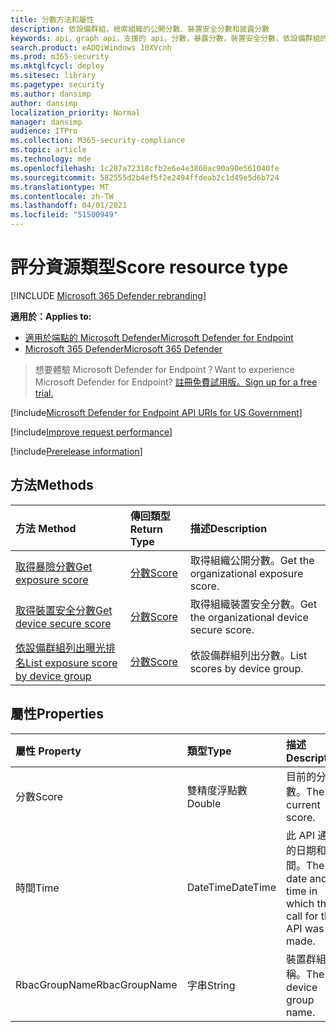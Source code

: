 ```yaml
---
title: 分數方法和屬性
description: 依設備群組，檢索組織的公開分數、裝置安全分數和披露分數
keywords: api，graph api，支援的 api，分數，暴露分數，裝置安全分數，依設備群組的暴露分數
search.product: eADQiWindows 10XVcnh
ms.prod: m365-security
ms.mktglfcycl: deploy
ms.sitesec: library
ms.pagetype: security
ms.author: dansimp
author: dansimp
localization_priority: Normal
manager: dansimp
audience: ITPro
ms.collection: M365-security-compliance
ms.topic: article
ms.technology: mde
ms.openlocfilehash: 1c287a72318cfb2e6e4e3860ac90a90e561040fe
ms.sourcegitcommit: 582555d2b4ef5f2e2494ffdeab2c1d49e5d6b724
ms.translationtype: MT
ms.contentlocale: zh-TW
ms.lasthandoff: 04/01/2021
ms.locfileid: "51500949"
---
```

# <a name="score-resource-type"></a><span data-ttu-id="926a9-104">評分資源類型</span><span class="sxs-lookup"><span data-stu-id="926a9-104">Score resource type</span></span>

[!INCLUDE [Microsoft 365 Defender rebranding](../../includes/microsoft-defender.md)]


<span data-ttu-id="926a9-105">**適用於：**</span><span class="sxs-lookup"><span data-stu-id="926a9-105">**Applies to:**</span></span>
- [<span data-ttu-id="926a9-106">適用於端點的 Microsoft Defender</span><span class="sxs-lookup"><span data-stu-id="926a9-106">Microsoft Defender for Endpoint</span></span>](https://go.microsoft.com/fwlink/?linkid=2154037)
- [<span data-ttu-id="926a9-107">Microsoft 365 Defender</span><span class="sxs-lookup"><span data-stu-id="926a9-107">Microsoft 365 Defender</span></span>](https://go.microsoft.com/fwlink/?linkid=2118804)

> <span data-ttu-id="926a9-108">想要體驗 Microsoft Defender for Endpoint？</span><span class="sxs-lookup"><span data-stu-id="926a9-108">Want to experience Microsoft Defender for Endpoint?</span></span> [<span data-ttu-id="926a9-109">註冊免費試用版。</span><span class="sxs-lookup"><span data-stu-id="926a9-109">Sign up for a free trial.</span></span>](https://www.microsoft.com/microsoft-365/windows/microsoft-defender-atp?ocid=docs-wdatp-exposedapis-abovefoldlink) 

[!include[Microsoft Defender for Endpoint API URIs for US Government](../../includes/microsoft-defender-api-usgov.md)]

[!include[Improve request performance](../../includes/improve-request-performance.md)]


[!include[Prerelease information](../../includes/prerelease.md)]

## <a name="methods"></a><span data-ttu-id="926a9-110">方法</span><span class="sxs-lookup"><span data-stu-id="926a9-110">Methods</span></span>

<span data-ttu-id="926a9-111">方法	</span><span class="sxs-lookup"><span data-stu-id="926a9-111">Method</span></span> |<span data-ttu-id="926a9-112">傳回類型</span><span class="sxs-lookup"><span data-stu-id="926a9-112">Return Type</span></span> |<span data-ttu-id="926a9-113">描述</span><span class="sxs-lookup"><span data-stu-id="926a9-113">Description</span></span>
:---|:---|:---
[<span data-ttu-id="926a9-114">取得暴險分數</span><span class="sxs-lookup"><span data-stu-id="926a9-114">Get exposure score</span></span>](get-exposure-score.md) | [<span data-ttu-id="926a9-115">分數</span><span class="sxs-lookup"><span data-stu-id="926a9-115">Score</span></span>](score.md) | <span data-ttu-id="926a9-116">取得組織公開分數。</span><span class="sxs-lookup"><span data-stu-id="926a9-116">Get the organizational exposure score.</span></span>
[<span data-ttu-id="926a9-117">取得裝置安全分數</span><span class="sxs-lookup"><span data-stu-id="926a9-117">Get device secure score</span></span>](get-device-secure-score.md) | [<span data-ttu-id="926a9-118">分數</span><span class="sxs-lookup"><span data-stu-id="926a9-118">Score</span></span>](score.md) | <span data-ttu-id="926a9-119">取得組織裝置安全分數。</span><span class="sxs-lookup"><span data-stu-id="926a9-119">Get the organizational device secure score.</span></span>
[<span data-ttu-id="926a9-120">依設備群組列出曝光排名</span><span class="sxs-lookup"><span data-stu-id="926a9-120">List exposure score by device group</span></span>](get-machine-group-exposure-score.md)| [<span data-ttu-id="926a9-121">分數</span><span class="sxs-lookup"><span data-stu-id="926a9-121">Score</span></span>](score.md) | <span data-ttu-id="926a9-122">依設備群組列出分數。</span><span class="sxs-lookup"><span data-stu-id="926a9-122">List scores by device group.</span></span>

## <a name="properties"></a><span data-ttu-id="926a9-123">屬性</span><span class="sxs-lookup"><span data-stu-id="926a9-123">Properties</span></span>

<span data-ttu-id="926a9-124">屬性	</span><span class="sxs-lookup"><span data-stu-id="926a9-124">Property</span></span> |  <span data-ttu-id="926a9-125">類型</span><span class="sxs-lookup"><span data-stu-id="926a9-125">Type</span></span>    |   <span data-ttu-id="926a9-126">描述</span><span class="sxs-lookup"><span data-stu-id="926a9-126">Description</span></span>
:---|:---|:---
<span data-ttu-id="926a9-127">分數</span><span class="sxs-lookup"><span data-stu-id="926a9-127">Score</span></span> | <span data-ttu-id="926a9-128">雙精度浮點數</span><span class="sxs-lookup"><span data-stu-id="926a9-128">Double</span></span> | <span data-ttu-id="926a9-129">目前的分數。</span><span class="sxs-lookup"><span data-stu-id="926a9-129">The current score.</span></span>
<span data-ttu-id="926a9-130">時間</span><span class="sxs-lookup"><span data-stu-id="926a9-130">Time</span></span> | <span data-ttu-id="926a9-131">DateTime</span><span class="sxs-lookup"><span data-stu-id="926a9-131">DateTime</span></span> | <span data-ttu-id="926a9-132">此 API 通話的日期和時間。</span><span class="sxs-lookup"><span data-stu-id="926a9-132">The date and time in which the call for this API was made.</span></span>
<span data-ttu-id="926a9-133">RbacGroupName</span><span class="sxs-lookup"><span data-stu-id="926a9-133">RbacGroupName</span></span> | <span data-ttu-id="926a9-134">字串</span><span class="sxs-lookup"><span data-stu-id="926a9-134">String</span></span> | <span data-ttu-id="926a9-135">裝置群組名稱。</span><span class="sxs-lookup"><span data-stu-id="926a9-135">The device group name.</span></span>
